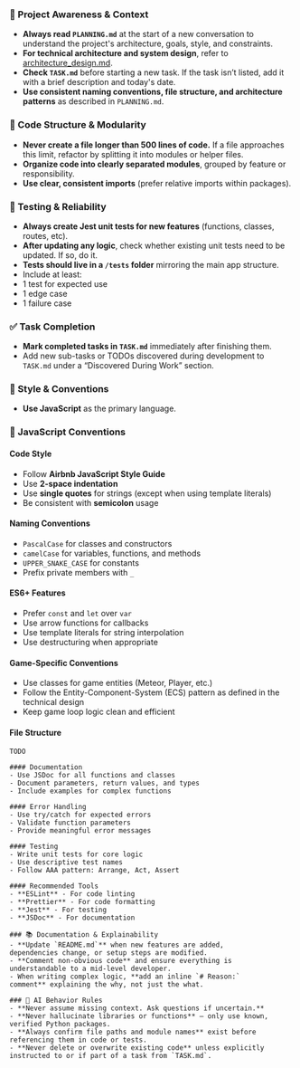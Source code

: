 
### 🔄 Project Awareness & Context
- **Always read `PLANNING.md`** at the start of a new
conversation to understand the project's architecture, goals,
style, and constraints.
- **For technical architecture and system design**, refer to [architecture_design.md](./architecture_design.md).
- **Check `TASK.md`** before starting a new task. If the task
isn’t listed, add it with a brief description and today's date.
- **Use consistent naming conventions, file structure, and
architecture patterns** as described in `PLANNING.md`.

### 🧱 Code Structure & Modularity
- **Never create a file longer than 500 lines of code.** If a
file approaches this limit, refactor by splitting it into modules
or helper files.
- **Organize code into clearly separated modules**, grouped by
feature or responsibility.
- **Use clear, consistent imports** (prefer relative imports
within packages).

### 🧪 Testing & Reliability
- **Always create Jest unit tests for new features**
(functions, classes, routes, etc).
- **After updating any logic**, check whether existing unit tests
need to be updated. If so, do it.
- **Tests should live in a `/tests` folder** mirroring the main
app structure.
- Include at least:
- 1 test for expected use
- 1 edge case
- 1 failure case

### ✅ Task Completion
- **Mark completed tasks in `TASK.md`** immediately after
finishing them.
- Add new sub-tasks or TODOs discovered during development to
`TASK.md` under a “Discovered During Work” section.

### 📎 Style & Conventions
- **Use JavaScript** as the primary language.

### 🚀 JavaScript Conventions

#### Code Style
- Follow **Airbnb JavaScript Style Guide**
- Use **2-space indentation**
- Use **single quotes** for strings (except when using template literals)
- Be consistent with **semicolon** usage

#### Naming Conventions
- `PascalCase` for classes and constructors
- `camelCase` for variables, functions, and methods
- `UPPER_SNAKE_CASE` for constants
- Prefix private members with `_`

#### ES6+ Features
- Prefer `const` and `let` over `var`
- Use arrow functions for callbacks
- Use template literals for string interpolation
- Use destructuring when appropriate

#### Game-Specific Conventions
- Use classes for game entities (Meteor, Player, etc.)
- Follow the Entity-Component-System (ECS) pattern as defined in the technical design
- Keep game loop logic clean and efficient

#### File Structure
```
TODO

#### Documentation
- Use JSDoc for all functions and classes
- Document parameters, return values, and types
- Include examples for complex functions

#### Error Handling
- Use try/catch for expected errors
- Validate function parameters
- Provide meaningful error messages

#### Testing
- Write unit tests for core logic
- Use descriptive test names
- Follow AAA pattern: Arrange, Act, Assert

#### Recommended Tools
- **ESLint** - For code linting
- **Prettier** - For code formatting
- **Jest** - For testing
- **JSDoc** - For documentation

### 📚 Documentation & Explainability
- **Update `README.md`** when new features are added,
dependencies change, or setup steps are modified.
- **Comment non-obvious code** and ensure everything is
understandable to a mid-level developer.
- When writing complex logic, **add an inline `# Reason:`
comment** explaining the why, not just the what.

### 🧠 AI Behavior Rules
- **Never assume missing context. Ask questions if uncertain.**
- **Never hallucinate libraries or functions** – only use known,
verified Python packages.
- **Always confirm file paths and module names** exist before
referencing them in code or tests.
- **Never delete or overwrite existing code** unless explicitly
instructed to or if part of a task from `TASK.md`.